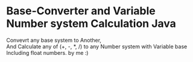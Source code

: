 # Base-Converter and Variable Number system Calculation Java
Convevrt any base system to Another, <br>
And Calculate any of (+, -, *, /) to any Number system with Variable base <br>
Including float numbers.
by me :)
